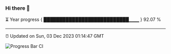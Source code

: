 ### Hi there 👋

⏳ Year progress { ███████████████████████████▁▁▁ } 92.07 %

---

⏰ Updated on Sun, 03 Dec 2023 01:14:47 GMT

![Progress Bar CI](https://github.com/liununu/liununu/workflows/Progress%20Bar%20CI/badge.svg)
